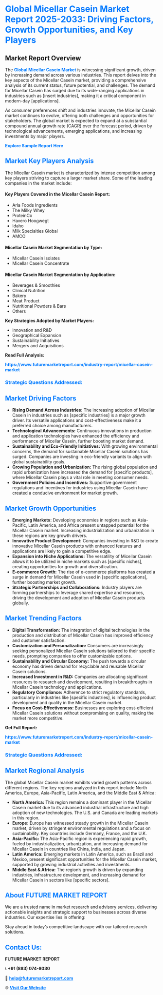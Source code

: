 <h1 style="color: #007BFF;">Global Micellar Casein Market Report 2025-2033: Driving Factors, Growth Opportunities, and Key Players</h1>

<section id="overview">
<h2>Market Report Overview</h2>
<p>The <a href="https://www.futuremarketreport.com/industry-report/micellar-casein-market" style="color: #007BFF; text-decoration: none;"><strong>Global Micellar Casein Market</strong></a> is witnessing significant growth, driven by increasing demand across various industries. This report delves into the key aspects of the Micellar Casein market, providing a comprehensive analysis of its current status, future potential, and challenges. The demand for Micellar Casein has surged due to its wide-ranging applications in industries such as [insert industries], making it a critical component in modern-day [applications].</p>
<p>As consumer preferences shift and industries innovate, the Micellar Casein market continues to evolve, offering both challenges and opportunities for stakeholders. The global market is expected to expand at a substantial compound annual growth rate (CAGR) over the forecast period, driven by technological advancements, emerging applications, and increasing investments by major players.</p>
</section>

<section id="overview">
<p><a href="https://www.futuremarketreport.com/request-sample/reportId=54467" style="color: #007BFF; text-decoration: none;"><strong>Explore Sample Report Here</strong></a></p>
</section>

<section id="key-players">
<h2 style="color: #007BFF;">Market Key Players Analysis</h2>
<p>The Micellar Casein market is characterized by intense competition among key players striving to capture a larger market share. Some of the leading companies in the market include:</p>
<h4>Key Players Covered in the Micellar Casein Report:</h4>
<ul><li>Arla Foods Ingredients</li><li>The Milky Whey</li><li>ProteinCo</li><li>Havero Hoogwegt</li><li>Idaho</li><li>Milk Specialties Global</li><li>AMCO</li></ul>
<h4>Micellar Casein Market Segmentation by Type:</h4>
<ul><li>Micellar Casein Isolates</li><li>Micellar Casein Concentrate</li></ul>

<h4>Micellar Casein Market Segmentation by Application:</h4>
<ul><li>Beverages &amp; Smoothies</li><li>Clinical Nutrition</li><li>Bakery</li><li>Meat Product</li><li>Nutritional Powders &amp; Bars</li><li>Others</li></ul>
<p><strong>Key Strategies Adopted by Market Players:</strong></p>
<ul>
<li>Innovation and R&D</li>
<li>Geographical Expansion</li>
<li>Sustainability Initiatives</li>
<li>Mergers and Acquisitions</li>
</ul>
</section>

<section>
<p><strong>Read Full Analysis: </strong></p><a href="https://www.futuremarketreport.com/industry-report/micellar-casein-market" style="color: #007BFF; text-decoration: none;"><strong>https://www.futuremarketreport.com/industry-report/micellar-casein-market</strong></a>
<h3 style="color: #007BFF;">Strategic Questions Addressed:</h3>
</section>

<section id="driving-factors">
<h2 style="color: #007BFF;">Market Driving Factors</h2>
<ul>
<li><strong>Rising Demand Across Industries:</strong> The increasing adoption of Micellar Casein in industries such as [specific industries] is a major growth driver. Its versatile applications and cost-effectiveness make it a preferred choice among manufacturers.</li>
<li><strong>Technological Advancements:</strong> Continuous innovations in production and application technologies have enhanced the efficiency and performance of Micellar Casein, further boosting market demand.</li>
<li><strong>Sustainability and Eco-Friendly Initiatives:</strong> With growing environmental concerns, the demand for sustainable Micellar Casein solutions has surged. Companies are investing in eco-friendly variants to align with global sustainability goals.</li>
<li><strong>Growing Population and Urbanization:</strong> The rising global population and rapid urbanization have increased the demand for [specific products], where Micellar Casein plays a vital role in meeting consumer needs.</li>
<li><strong>Government Policies and Incentives:</strong> Supportive government regulations and incentives for industries using Micellar Casein have created a conducive environment for market growth.</li>
</ul>
</section>

<section id="growth-opportunities">
<h2 style="color: #007BFF;">Market Growth Opportunities</h2>
<ul>
<li><strong>Emerging Markets:</strong> Developing economies in regions such as Asia-Pacific, Latin America, and Africa present untapped potential for the Micellar Casein market. Increasing industrialization and urbanization in these regions are key growth drivers.</li>
<li><strong>Innovative Product Development:</strong> Companies investing in R&D to create innovative Micellar Casein products with enhanced features and applications are likely to gain a competitive edge.</li>
<li><strong>Expansion into Niche Applications:</strong> The versatility of Micellar Casein allows it to be utilized in niche markets such as [specific niches], creating opportunities for growth and diversification.</li>
<li><strong>E-commerce Growth:</strong> The rise of e-commerce platforms has created a surge in demand for Micellar Casein used in [specific applications], further boosting market growth.</li>
<li><strong>Strategic Partnerships and Collaborations:</strong> Industry players are forming partnerships to leverage shared expertise and resources, driving the development and adoption of Micellar Casein products globally.</li>
</ul>
</section>

<section id="trending-factors">
<h2 style="color: #007BFF;">Market Trending Factors</h2>
<ul>
<li><strong>Digital Transformation:</strong> The integration of digital technologies in the production and distribution of Micellar Casein has improved efficiency and customer satisfaction.</li>
<li><strong>Customization and Personalization:</strong> Consumers are increasingly seeking personalized Micellar Casein solutions tailored to their specific needs, prompting companies to offer customizable options.</li>
<li><strong>Sustainability and Circular Economy:</strong> The push towards a circular economy has driven demand for recyclable and reusable Micellar Casein solutions.</li>
<li><strong>Increased Investment in R&D:</strong> Companies are allocating significant resources to research and development, resulting in breakthroughs in Micellar Casein technology and applications.</li>
<li><strong>Regulatory Compliance:</strong> Adherence to strict regulatory standards, particularly in industries like [specific industries], is influencing product development and quality in the Micellar Casein market.</li>
<li><strong>Focus on Cost-Effectiveness:</strong> Businesses are exploring cost-efficient Micellar Casein solutions without compromising on quality, making the market more competitive.</li>
</ul>
</section>

<section>
<p><strong>Get Full Report: </strong></p><a href="https://www.futuremarketreport.com/industry-report/micellar-casein-market" style="color: #007BFF; text-decoration: none;"><strong>https://www.futuremarketreport.com/industry-report/micellar-casein-market</strong></a>
<h3 style="color: #007BFF;">Strategic Questions Addressed:</h3>
</section>


<section id="regional-analysis">
<h2 style="color: #007BFF;">Market Regional Analysis</h2>
<p>The global Micellar Casein market exhibits varied growth patterns across different regions. The key regions analyzed in this report include North America, Europe, Asia-Pacific, Latin America, and the Middle East & Africa:</p>
<ul>
<li><strong>North America:</strong> This region remains a dominant player in the Micellar Casein market due to its advanced industrial infrastructure and high adoption of new technologies. The U.S. and Canada are leading markets in this region.</li>
<li><strong>Europe:</strong> Europe has witnessed steady growth in the Micellar Casein market, driven by stringent environmental regulations and a focus on sustainability. Key countries include Germany, France, and the U.K.</li>
<li><strong>Asia-Pacific:</strong> The Asia-Pacific region is experiencing rapid growth, fueled by industrialization, urbanization, and increasing demand for Micellar Casein in countries like China, India, and Japan.</li>
<li><strong>Latin America:</strong> Emerging markets in Latin America, such as Brazil and Mexico, present significant opportunities for the Micellar Casein market, supported by growing industrial activities and investments.</li>
<li><strong>Middle East & Africa:</strong> The region’s growth is driven by expanding industries, infrastructure development, and increasing demand for Micellar Casein in sectors like [specific sectors].</li>
</ul>
</section>

<footer>
<h2 style="color: #007BFF;">About FUTURE MARKET REPORT</h2>
<p>We are a trusted name in market research and advisory services, delivering actionable insights and strategic support to businesses across diverse industries. Our expertise lies in offering:</p>

<p>Stay ahead in today’s competitive landscape with our tailored research solutions.</p>

<h2 style="color: #007BFF;">Contact Us:</h2>
<p><strong>FUTURE MARKET REPORT</strong></p>
<p>📞 <strong>+91 (883) 074-8030</strong></p>
<p>📧 <strong><a href="mailto:help@futuremarketreport.com" style="color: #007BFF;">help@futuremarketreport.com</a></strong></p>
<p>🌐 <strong><a href="https://www.futuremarketreport.com/" style="color: #007BFF;">Visit Our Website</a></strong></p>
</footer>